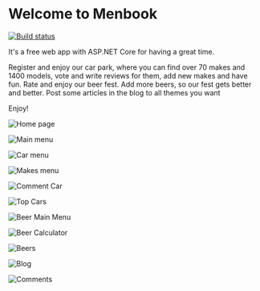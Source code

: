 # Welcome to Menbook

[![Build status](https://ci.appveyor.com/api/projects/status/617ltnv3ihloay14?svg=true)](https://ci.appveyor.com/project/l3kov9/menbook)


It's a free web app with ASP.NET Core for having a great time.

Register and enjoy our car park, where you can find over 70 makes and 1400 models,
vote and write reviews for them, add new makes and have fun.
Rate and enjoy our beer fest. Add more beers, so our fest gets better and better.
Post some articles in the blog to all themes you want

Enjoy!


![Home page](https://image.ibb.co/hHp5Lx/menbook_start.png)

![Main menu](https://image.ibb.co/fkaHYH/main_menu.png)

![Car menu](https://image.ibb.co/dSEM2x/models.png)

![Makes menu](https://image.ibb.co/j5K4Nx/Untitled.png)

![Comment Car](https://image.ibb.co/d5QOCx/comment_cars.png)

![Top Cars](https://image.ibb.co/m3u0sx/top_cars_by_vote.png)

![Beer Main Menu](https://image.ibb.co/fH40sx/beer_drinking.png)

![Beer Calculator](https://image.ibb.co/fMtEJS/beer_calculator.png)

![Beers](https://image.ibb.co/eNs257/menbook_beers.png)

![Blog](https://image.ibb.co/dkSEKc/Articles.png)

![Comments](https://image.ibb.co/eUh9kH/what_people_say.png)